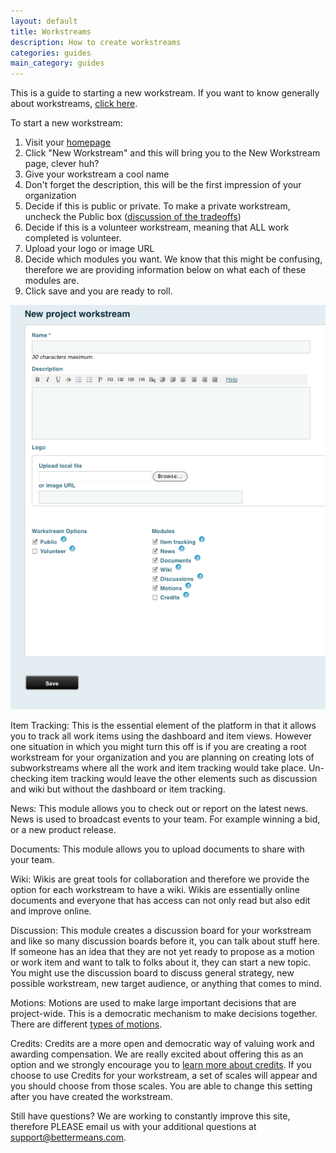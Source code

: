 ```yaml
---
layout: default
title: Workstreams
description: How to create workstreams
categories: guides
main_category: guides
---
```


This is a guide to starting a new workstream. If you want to know generally about workstreams, [click here](/workstreams).

To start a new workstream:
1. Visit your [homepage](http://secure.bettermeans.com/welcome)
2. Click "New Workstream" and this will bring you to the New Workstream page, clever huh?
3. Give your workstream a cool name
4. Don't forget the description, this will be the first impression of your organization
5. Decide if this is public or private. To make a private workstream, uncheck the Public box ([discussion of the tradeoffs](/workstreams))
6. Decide if this is a volunteer workstream, meaning that ALL work completed is volunteer.
7. Upload your logo or image URL
8. Decide which modules you want. We know that this might be confusing, therefore we are providing information below on what each of these modules are.
9. Click save and you are ready to roll.

![](/images/new-workstream1-h.png)

Item Tracking: This is the essential element of the platform in that it allows you to track all work items using the dashboard and item views. However one situation in which you might turn this off is if you are creating a root workstream for your organization and you are planning on creating lots of subworkstreams where all the work and item tracking would take place. Un-checking item tracking would leave the other elements such as discussion and wiki but without the dashboard or item tracking.

News: This module allows you to check out or report on the latest news. News is used to broadcast events to your team. For example winning a bid, or a new product release.

Documents: This module allows you to upload documents to share with your team.

Wiki: Wikis are great tools for collaboration and therefore we provide the option for each workstream to have a wiki. Wikis are essentially online documents and everyone that has access can not only read but also edit and improve online.

Discussion: This module creates a discussion board for your workstream and like so many discussion boards before it, you can talk about stuff here. If someone has an idea that they are not yet ready to propose as a motion or work item and want to talk to folks about it, they can start a new topic. You might use the discussion board to discuss general strategy, new possible workstream, new target audience, or anything that comes to mind.

Motions: Motions are used to make large important decisions that are project-wide. This is a democratic mechanism to make decisions together. There are different [types of motions](/motions).

Credits: Credits are a more open and democratic way of valuing work and awarding compensation. We are really excited about offering this as an option and we strongly encourage you to [learn more about credits](/credits). If you choose to use Credits for your workstream, a set of scales will appear and you should choose from those scales. You are able to change this setting after you have created the workstream.



Still have questions? We are working to constantly improve this site, therefore PLEASE email us with your additional questions at support@bettermeans.com.